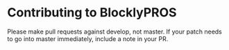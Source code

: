 # Contributing to BlocklyPROS

Please make pull requests against develop, not master.  If your patch needs to go into master immediately, include a note in your PR. 
